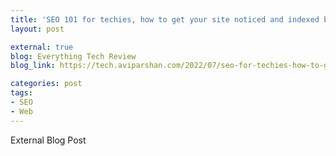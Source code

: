 ```yaml
---
title: 'SEO 101 for techies, how to get your site noticed and indexed by search engines! (Technical Guide)'
layout: post

external: true
blog: Everything Tech Review
blog_link: https://tech.aviparshan.com/2022/07/seo-for-techies-how-to-get-your-site-to.html

categories: post
tags:
- SEO
- Web
---
```


External Blog Post 